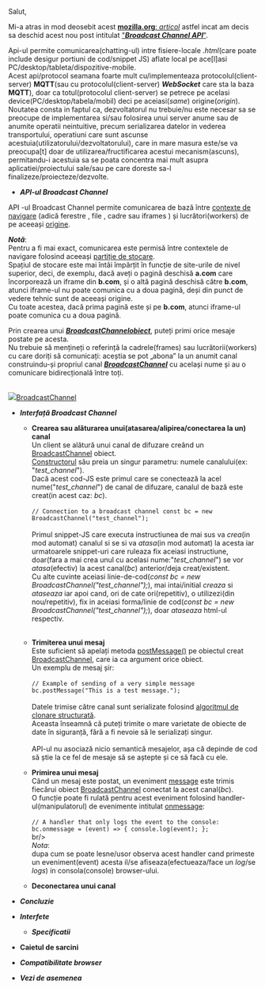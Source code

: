 Salut,

Mi-a atras in mod deosebit acest [**mozilla.org**: *articol*](https://developer.mozilla.org/en-US/docs/Web/API/Broadcast_Channel_API) astfel incat am decis sa deschid acest nou post intitulat ["***Broadcast Channel API***"](https://developer.mozilla.org/en-US/docs/Web/API/Broadcast_Channel_API).

Api-ul permite comunicarea(chatting-ul) intre fisiere-locale *.html*(care poate include desigur portiuni de cod/snippet JS) aflate local pe ace[l]asi PC/desktop/tableta/dispozitive-mobile.
<br>Acest api/protocol seamana foarte mult cu/implementeaza protocolul(client-server) **MQTT**(sau cu protocolul(client-server) ***WebSocket*** care sta la baza **MQTT**), doar ca totul(protocolul client-server) se petrece pe acelasi device(PC/desktop/tabela/mobil) deci pe aceiasi(*same*) origine(*origin*).
<br/>Noutatea consta in faptul ca, dezvoltatorul nu trebuie/nu este necesar sa se preocupe de implementarea si/sau folosirea unui server anume sau de anumite operatii neintuitive, precum serializarea datelor in vederea transportului, operatiuni care sunt ascunse acestuia(utilizatorului/dezvoltatorului), care in mare masura este/se va preocupa[t] doar de utilizarea/fructificarea acestui mecanism(ascuns), permitandu-i acestuia sa se poata concentra mai mult asupra aplicatiei/proiectului sale/sau pe care doreste sa-l finalizeze/proiecteze/dezvolte.

 - ***API-ul Broadcast Channel***

API -ul Broadcast Channel permite comunicarea de bază între [contexte de navigare](https://developer.mozilla.org/en-US/docs/Glossary/Browsing_context) (adică ferestre , file , cadre sau iframes ) și lucrători(workers) de pe aceeași [origine](https://developer.mozilla.org/en-US/docs/Glossary/Origin).

***Notă***: 
<br/>Pentru a fi mai exact, comunicarea este permisă între contextele de navigare folosind aceeași [partiție de stocare](https://developer.mozilla.org/en-US/docs/Web/Privacy/Guides/State_Partitioning). 
<br/>Spațiul de stocare este mai întâi împărțit în funcție de site-urile de nivel superior, deci, de exemplu, dacă aveți o pagină deschisă **a.com** care încorporează un iframe din **b.com**, și o altă pagină deschisă către **b.com**, atunci iframe-ul nu poate comunica cu a doua pagină, deși din punct de vedere tehnic sunt de aceeași origine. <br/>Cu toate acestea, dacă prima pagină este și pe **b.com**, atunci iframe-ul poate comunica cu a doua pagină.

Prin crearea unui [***BroadcastChannelobiect***](https://developer.mozilla.org/en-US/docs/Web/API/BroadcastChannel), puteți primi orice mesaje postate pe acesta. 
<br/>Nu trebuie să mențineți o referință la cadrele(frames) sau lucrătorii(workers) cu care doriți să comunicați: aceștia se pot „abona” la un anumit canal construindu-și propriul canal [***BroadcastChannel***](https://developer.mozilla.org/en-US/docs/Web/API/BroadcastChannel) cu același nume și au o comunicare
bidirecțională între toți.

<br/><a href="https://developer.mozilla.org/en-US/docs/Web/API/Broadcast_Channel_API" width="95%" height="auto"><img src="https://developer.mozilla.org/en-US/docs/Web/API/Broadcast_Channel_API/broadcastchannel.png">BroadcastChannel<img></a><br/>

 - ***Interfață Broadcast Channel***

   - **Crearea sau alăturarea unui(atasarea/alipirea/conectarea la un) canal**
     <br/>Un client se alătură unui canal de difuzare creând un [BroadcastChannel](https://developer.mozilla.org/en-US/docs/Web/API/BroadcastChannel) obiect.
     <br/>[Constructorul](https://developer.mozilla.org/en-US/docs/Web/API/BroadcastChannel/BroadcastChannel) său preia un singur parametru: numele canalului(ex: "*test_channel*").
     <br/>Dacă acest cod-JS este primul care se conectează la acel nume("*test_channel*") de canal de difuzare, canalul de bază este creat(in acest caz: *bc*).
     <br/><br/><code>// Connection to a broadcast channel
const bc = new BroadcastChannel("test_channel");</code><br/>
     <br/>Primul snippet-JS care executa instructiunea de mai sus va *crea*(in mod automat) canalul si se si va *atasa*(in mod automat) la acesta iar urmatoarele snippet-uri care ruleaza fix aceiasi instructiune, doar(fara a mai crea unul cu acelasi nume:"*test_channel*") se vor *atasa*(efectiv) la acest canal(*bc*) anterior/deja creat/existent.
     <br/>Cu alte cuvinte aceiasi linie-de-cod(*const bc = new BroadcastChannel("test_channel");*), mai intai/initial *creaza* si *ataseaza* iar apoi cand, ori de cate ori(repetitiv), o utilizezi(din nou/repetitiv), fix in aceiasi forma/linie de cod(*const bc = new BroadcastChannel("test_channel");*), doar *ataseaza* html-ul respectiv.<br/><br/>
   - **Trimiterea unui mesaj**
     <br/>Este suficient să apelați metoda [postMessage()](https://developer.mozilla.org/en-US/docs/Web/API/BroadcastChannel/postMessage) pe obiectul creat [BroadcastChannel](https://developer.mozilla.org/en-US/docs/Web/API/BroadcastChannel/BroadcastChannel), care ia ca argument orice obiect.
     <br/>Un exemplu de mesaj șir:
     <br/><br/><code>// Example of sending of a very simple message
bc.postMessage("This is a test message.");</code><br/>
<br/>Datele trimise către canal sunt serializate folosind [algoritmul de clonare structurată](https://developer.mozilla.org/en-US/docs/Web/API/Web_Workers_API/Structured_clone_algorithm).
<br/>Aceasta înseamnă că puteți trimite o mare varietate de obiecte de date în siguranță, fără a fi nevoie să le serializați singur.<br/>
<br/>API-ul nu asociază nicio semantică mesajelor, așa că depinde de cod să știe la ce fel de mesaje să se aștepte și ce să facă cu ele.

   - **Primirea unui mesaj**
     <br/>Când un mesaj este postat, un eveniment [message](https://developer.mozilla.org/en-US/docs/Web/API/BroadcastChannel/message_event)  este trimis fiecărui obiect [BroadcastChannel](https://developer.mozilla.org/en-US/docs/Web/API/BroadcastChannel)  conectat la acest canal(*bc*).
     <br/>O funcție poate fi rulată pentru acest eveniment folosind handler-ul(manipulatorul)  de evenimente intitulat [onmessage](https://developer.mozilla.org/en-US/docs/Web/API/BroadcastChannel/message_event):
     <br/><br/><code>// A handler that only logs the event to the console:
bc.onmessage = (event) => {
                            console.log(event);
                          };</code><br/>br/>
<br/>*Nota*: <br/>dupa cum se poate lesne/usor observa acest handler cand primeste un eveniment(event) acesta il/se afiseaza(efectueaza/face un *log*/se *logs*) in consola(console) browser-ului.<br/>
   - **Deconectarea unui canal**

 - ***Concluzie***
 - ***Interfete***
   - ***Specificatii***
 - **Caietul de sarcini**
 - ***Compatibilitate browser***
 - ***Vezi de asemenea***
